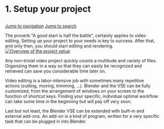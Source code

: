# 1. Setup your project

##  <a id="firstHeading"></a>

 [Jump to navigation](https://blendoc.miraheze.org/wiki/Setup_your_project#mw-head) [Jump to search](https://blendoc.miraheze.org/wiki/Setup_your_project#searchInput)

The proverb "A good start is half the battle", certainly applies to video editing. Setting up your project to your needs is key to success. After that, and only then, you should start editing and rendering.[![Overview of the project setup](https://static.miraheze.org/blendocwiki/thumb/0/02/1.0.0-overview.svg/1920px-1.0.0-overview.svg.png)](https://blendoc.miraheze.org/wiki/File:1.0.0-overview.svg)

Any non-trivial video project quickly counts a multitude and variety of files. Organizing them in a way so that they can easily be recognized and retrieved can save you considerable time later on.

Video editing is a labor-intensive job with sometimes many repetitive actions \(cutting, moving, trimming, ...\). Blender and the VSE can be fully customized, from the arrangement of windows on your screen to the function of shortcut keys. Finding your specific, individual optimal workflow can take some time in the beginning but will pay off very soon.

Last but not least, the Blender VSE can be extended with built-in and external add-ons. An add-on is a kind of program, written for a very specific task that can be plugged in into Blender.

